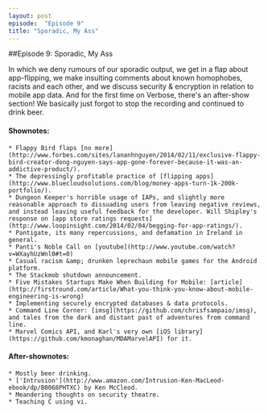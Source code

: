 ```yaml
---
layout: post
episode:  "Episode 9"
title: "Sporadic, My Ass"
---
```


##Episode 9: Sporadic, My Ass

In which we deny rumours of our sporadic output, we get in a flap about app-flipping, we make insulting comments about known homophobes, racists and each other, and we discuss security &amp; encryption in relation to mobile app data.
And for the first time on Verbose, there's an after-show section! We basically just forgot to stop the recording and continued to drink beer.

#### Shownotes:

	* Flappy Bird flaps [no more](http://www.forbes.com/sites/lananhnguyen/2014/02/11/exclusive-flappy-bird-creator-dong-nguyen-says-app-gone-forever-because-it-was-an-addictive-product/).
	* The depressingly profitable practice of [flipping apps](http://www.bluecloudsolutions.com/blog/money-apps-turn-1k-200k-portfolio/).
	* Dungeon Keeper's horrible usage of IAPs, and slightly more reasonable approach to dissuading users from leaving negative reviews, and instead leaving useful feedback for the developer. Will Shipley's response on [app store ratings requests](http://www.loopinsight.com/2014/02/04/begging-for-app-ratings/).
	* Pantigate, its many repercussions, and defamation in Ireland in general.
	* Panti's Noble Call on [youtube](http://www.youtube.com/watch?v=WXayhUzWnl0#t=0)
	* Casual racism &amp; drunken leprechaun mobile games for the Android platform.
	* The Stackmob shutdown announcement.
	* Five Mistakes Startups Make When Building for Mobile: [article](http://firstround.com/article/What-you-think-you-know-about-mobile-engineering-is-wrong)
	* Implementing securely encrypted databases & data protocols.
	* Command Line Corner: [imsg](https://github.com/chrisfsampaio/imsg‎), and tales from the dark and distant past of adventures from command line.
	* Marvel Comics API, and Karl's very own [iOS library](https://github.com/kmonaghan/MDAMarvelAPI) for it.

#### After-shownotes:

	* Mostly beer drinking.
	* ['Intrusion'](http://www.amazon.com/Intrusion-Ken-MacLeod-ebook/dp/B0068PHTXC) by Ken McCleod.
	* Meandering thoughts on security theatre.
	* Teaching C using vi.

